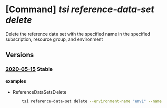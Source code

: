 # [Command] _tsi reference-data-set delete_

Delete the reference data set with the specified name in the specified subscription, resource group, and environment

## Versions

### [2020-05-15](/Resources/mgmt-plane/L3N1YnNjcmlwdGlvbnMve30vcmVzb3VyY2Vncm91cHMve30vcHJvdmlkZXJzL21pY3Jvc29mdC50aW1lc2VyaWVzaW5zaWdodHMvZW52aXJvbm1lbnRzL3t9L3JlZmVyZW5jZWRhdGFzZXRzL3t9/2020-05-15.xml) **Stable**

<!-- mgmt-plane /subscriptions/{}/resourcegroups/{}/providers/microsoft.timeseriesinsights/environments/{}/referencedatasets/{} 2020-05-15 -->

#### examples

- ReferenceDataSetsDelete
    ```bash
        tsi reference-data-set delete --environment-name "env1" --name "rds1" --resource-group "rg1"
    ```
